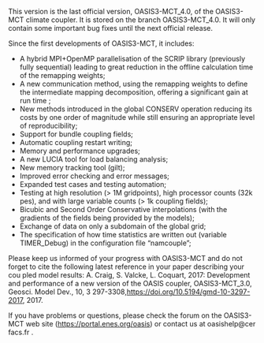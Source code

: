 This version is the last official version, OASIS3-MCT_4.0, of the OASIS3-MCT climate coupler. It is stored on the branch OASIS3-MCT_4.0. It will only contain some important bug fixes until the next official release.

Since the first developments of OASIS3-MCT, it includes:
- A hybrid MPI+OpenMP parallelisation of the SCRIP library (previously fully sequential) leading to great reduction in the offline calculation time
 of the remapping weights; 
- A new communication method, using the remapping weights to define the intermediate mapping decomposition, offering a significant gain at run time
;
- New methods introduced in the global CONSERV operation reducing its costs by one order of magnitude while still ensuring an appropriate level of 
reproducibility;
- Support for bundle coupling fields;
- Automatic coupling restart writing;
- Memory and performance upgrades;
- A new LUCIA tool for load balancing analysis;
- New memory tracking tool (gilt);
- Improved error checking and error messages;
- Expanded test cases and testing automation;
- Testing at high resolution (> 1M gridpoints), high processor counts (32k pes), and with large variable counts (> 1k coupling fields);
- Bicubic and Second Order Conservative interpolations (with the gradients of the fields being provided by the models);
- Exchange of data on only a subdomain of the global grid;
- The specification of how time statistics are written out (variable TIMER_Debug) in the configuration file “namcouple”;

Please keep us informed of your progress with OASIS3-MCT and do not forget to cite the following latest reference in your paper describing your cou
pled model results:
A. Craig, S. Valcke, L. Coquart, 2017: Development and performance of a new version of the OASIS coupler, OASIS3-MCT_3.0, Geosci. Model Dev., 10, 3
297-3308,https://doi.org/10.5194/gmd-10-3297-2017, 2017.   

If you have problems or questions, please check the forum on the OASIS3-MCT web site (https://portal.enes.org/oasis) or contact us at oasishelp@cer
facs.fr .

